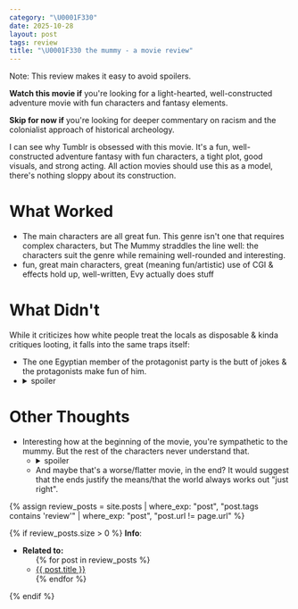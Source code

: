 ```yaml
---
category: "\U0001F330"
date: 2025-10-28
layout: post
tags: review
title: "\U0001F330 the mummy - a movie review"
---
```


Note: This review makes it easy to avoid spoilers.

**Watch this movie if** you're looking for a light-hearted, well-constructed adventure movie with fun characters and fantasy elements.

**Skip for now if** you're looking for deeper commentary on racism and the colonialist approach of historical archeology.

I can see why Tumblr is obsessed with this movie. It's a fun, well-constructed adventure fantasy with fun characters, a tight plot, good visuals, and strong acting. All action movies should use this as a model, there's nothing sloppy about its construction.

# What Worked
- The main characters are all great fun. This genre isn't one that requires complex characters, but The Mummy straddles the line well: the characters suit the genre while remaining well-rounded and interesting.
- fun, great main characters, great (meaning fun/artistic) use of CGI & effects hold up, well-written, Evy actually does stuff

# What Didn't
While it criticizes how white people treat the locals as disposable & kinda critiques looting, it falls into the same traps itself:
- The one Egyptian member of the protagonist party is the butt of jokes & the protagonists make fun of him.
- <details><summary>spoiler</summary>It didn't make sense for Evy's boss to sacrifice himself.</details>


# Other Thoughts
- Interesting how at the beginning of the movie, you're sympathetic to the mummy. But the rest of the characters never understand that. 
	- <details><summary>spoiler</summary>Low-key I was thinking they could have made him mortal and sacrificed Benny to bring the girlfriend back lol. I think if the movie were made today, that's how it would have gone. Benny "accidentally" gets sacrificed.</details>
	- And maybe that's a worse/flatter movie, in the end? It would suggest that the ends justify the means/that the world always works out "just right".

{% assign review_posts = site.posts | where_exp: "post", "post.tags contains 'review'" | where_exp: "post", "post.url != page.url" %}

{% if review_posts.size > 0 %}
**Info**:
<ul><li><b>Related to:</b>
  <ul>
    {% for post in review_posts %}
      <li>
        <a href="{{ post.url | relative_url }}">{{ post.title }}</a>
      </li>
    {% endfor %}
  </ul></li></ul>
{% endif %}